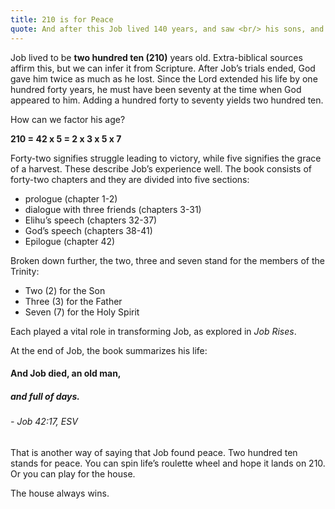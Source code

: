 ```yaml
---
title: 210 is for Peace
quote: And after this Job lived 140 years, and saw <br/> his sons, and his sons' sons, four generations. <br/> And Job died, an old man, and full of days. <br/> - Job 42:16-17
---
```

Job lived to be **two hundred ten (210)** years old. Extra-biblical sources affirm this, but we can infer it from Scripture. After Job’s trials ended, God gave him twice as much as he lost. Since the Lord extended his life by one hundred forty years, he must have been seventy at the time when God appeared to him. Adding a hundred forty to seventy yields two hundred ten.

How can we factor his age?

**210 = 42 x 5 = 2 x 3 x 5 x 7**

Forty-two signifies struggle leading to victory, while five signifies the grace of a harvest. These describe Job’s experience well. The book consists of forty-two chapters and they are divided into five sections: 

  - prologue (chapter 1-2)
  - dialogue with three friends (chapters 3-31)
  - Elihu’s speech (chapters 32-37)
  - God’s speech (chapters 38-41)
  - Epilogue (chapter 42)
  
Broken down further, the two, three and seven stand for the members of the Trinity:

  - Two (2) for the Son
  - Three (3) for the Father
  - Seven (7) for the Holy Spirit

Each played a vital role in transforming Job, as explored in *Job Rises*.

At the end of Job, the book summarizes his life:

#### And Job died, an old man, 
##### and full of days. 
###### - Job 42:17, ESV

That is another way of saying that Job found peace. Two hundred ten stands for peace. You can spin life’s roulette wheel and hope it lands on 210.
Or you can play for the house. 

The house always wins.

